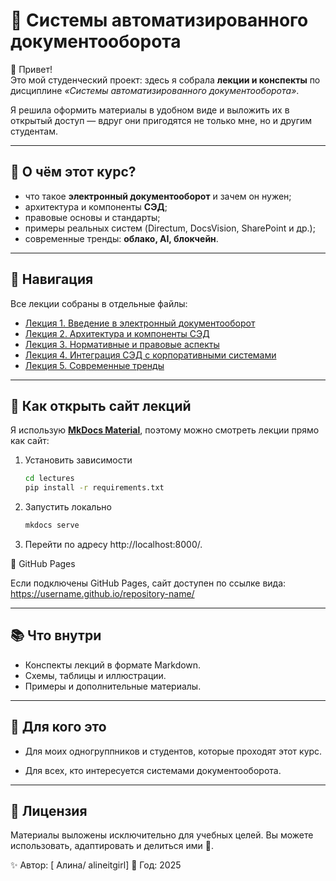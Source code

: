 # 📂 Системы автоматизированного документооборота  

👋 Привет!  
Это мой студенческий проект: здесь я собрала **лекции и конспекты** по дисциплине _«Системы автоматизированного документооборота»_.  

Я решила оформить материалы в удобном виде и выложить их в открытый доступ — вдруг они пригодятся не только мне, но и другим студентам.  

---

## 📖 О чём этот курс?
- что такое **электронный документооборот** и зачем он нужен;  
- архитектура и компоненты **СЭД**;  
- правовые основы и стандарты;  
- примеры реальных систем (Directum, DocsVision, SharePoint и др.);  
- современные тренды: **облако, AI, блокчейн**.  

---

## 📌 Навигация
Все лекции собраны в отдельные файлы:  

- [Лекция 1. Введение в электронный документооборот](docs/lecture01.md)  
- [Лекция 2. Архитектура и компоненты СЭД](docs/lecture02.md)  
- [Лекция 3. Нормативные и правовые аспекты](docs/lecture03.md)  
- [Лекция 4. Интеграция СЭД с корпоративными системами](docs/lecture04.md)  
- [Лекция 5. Современные тренды](docs/lecture05.md)  

---

## 🚀 Как открыть сайт лекций
Я использую [**MkDocs Material**](https://squidfunk.github.io/mkdocs-material/), поэтому можно смотреть лекции прямо как сайт:  

1. Установить зависимости  
   ```bash
   cd lectures
   pip install -r requirements.txt
   ```
2. Запустить локально
    ```bash
    mkdocs serve
    ```
3. Перейти по адресу http://localhost:8000/.

🔹 GitHub Pages

Если подключены GitHub Pages, сайт доступен по ссылке вида:
https://username.github.io/repository-name/

---

## 📚 Что внутри

- Конспекты лекций в формате Markdown.
- Схемы, таблицы и иллюстрации.
- Примеры и дополнительные материалы.

---

## 🙌 Для кого это

- Для моих одногруппников и студентов, которые проходят этот курс.

- Для всех, кто интересуется системами документооборота.

---

## 📝 Лицензия

Материалы выложены исключительно для учебных целей.
Вы можете использовать, адаптировать и делиться ими 🙂.

✨ Автор: [ Алина/ alineitgirl]
📅 Год: 2025